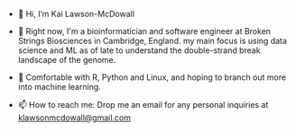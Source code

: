 - 👋 Hi, I’m Kai Lawson-McDowall

- 👀 Right now, I'm a bioinformatician and software engineer at Broken Strings Biosciences in Cambridge, England. my main focus is using data science and ML as of late to understand the double-strand break landscape of the genome. 

- 🌱 Comfortable with R, Python and Linux, and hoping to branch out more into machine learning. 

- 📫 How to reach me: Drop me an email for any personal inquiries at klawsonmcdowall@gmail.com

<!---
kai-lawsonmcdowall/kai-lawsonmcdowall is a ✨ special ✨ repository because its `README.md` (this file) appears on your GitHub profile.
You can click the Preview link to take a look at your changes.
--->
